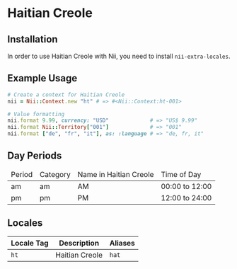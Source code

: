 <!-- This file has been generated. Source: src/docs/languages/_template.md.erb -->

# Haitian Creole

## Installation

In order to use Haitian Creole with Nii, you need to install `nii-extra-locales`.

## Example Usage

``` ruby
# Create a context for Haitian Creole
nii = Nii::Context.new "ht" # => #<Nii::Context:ht-001>

# Value formatting
nii.format 9.99, currency: "USD"             # => "US$ 9.99"
nii.format Nii::Territory["001"]             # => "001"
nii.format ["de", "fr", "it"], as: :language # => "de, fr, it"
```

## Day Periods


<table>
  <thead>
    <tr>
      <td>Period</td>
      <td>Category</td>
      <td>Name in Haitian Creole</td>
      <td>Time of Day</td>
    </tr>
  </thead>
  <tbody>
    <tr>
      <td>am</td>
      <td>am</td>
      <td>AM</td>
      <td>00:00 to 12:00</td>
    </tr>
    <tr>
      <td>pm</td>
      <td>pm</td>
      <td>PM</td>
      <td>12:00 to 24:00</td>
    </tr>
  </tbody>
</table>



## Locales

<table>
  <thead>
    <tr>
      <th>Locale Tag</th>
      <th>Description</th>
      <th>Aliases</th>
    </tr>
  </thead>
  <tbody>
    <tr>
      <td><code>ht</code></td>
      <td>Haitian Creole</td>
      <td><code>hat</code></td>
    </tr>
  </tbody>
</table>

